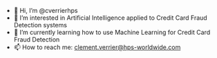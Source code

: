 - 👋 Hi, I’m @cverrierhps
- 👀 I’m interested in Artificial Intelligence applied to Credit Card Fraud Detection systems
- 🌱 I’m currently learning how to use Machine Learning for Credit Card Fraud Detection
- 📫 How to reach me: clement.verrier@hps-worldwide.com

<!---
cverrierhps/cverrierhps is a ✨ special ✨ repository because its `README.md` (this file) appears on your GitHub profile.
You can click the Preview link to take a look at your changes.
--->

